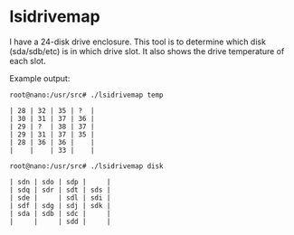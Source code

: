 lsidrivemap
===========

I have a 24-disk drive enclosure. This tool is to determine
which disk (sda/sdb/etc) is in which drive slot. It also 
shows the drive temperature of each slot.

Example output:

    root@nano:/usr/src# ./lsidrivemap temp

    | 28 | 32 | 35 | ?  |
    | 30 | 31 | 37 | 36 |
    | 29 | ?  | 38 | 37 |
    | 29 | 31 | 37 | 35 |
    | 28 | 36 | 36 |    |
    |    |    | 33 |    |

    root@nano:/usr/src# ./lsidrivemap disk

    | sdn | sdo | sdp |     |
    | sdq | sdr | sdt | sds |
    | sde |     | sdl | sdi |
    | sdf | sdg | sdj | sdk |
    | sda | sdb | sdc |     |
    |     |     | sdd |     |


